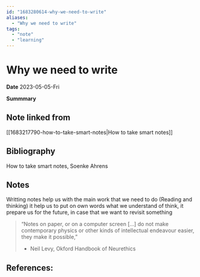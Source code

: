 ```yaml
---
id: "1683280614-why-we-need-to-write"
aliases:
  - "Why we need to write"
tags:
  - "note"
  - "learning"
---
```


# Why we need to write
**Date** 2023-05-05-Fri

**Summmary** 

## Note linked from
[[1683217790-how-to-take-smart-notes|How to take smart notes]]

## Bibliography
How to take smart notes, Soenke Ahrens

## Notes

Writting notes help us with the main work that we need to do (Reading and thinking)
it help us to put on own words what we understand of think,
it prepare us for the future, in case that we want to revisit something

> “Notes on paper, or on a computer screen [...] do
> not make contemporary physics or other kinds of
> intellectual endeavour easier, they make it
> possible,” 
>
>- Neil Levy, Okford Handbook of Neurethics

## References:


